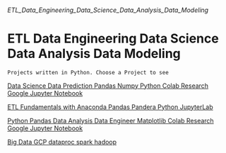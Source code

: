###### ETL_Data_Engineering_Data_Science_Data_Analysis_Data_Modeling
# ETL Data Engineering Data Science Data Analysis Data Modeling
    
    Projects written in Python. Choose a Project to see

[Data Science Data Prediction Pandas Numpy Python Colab Research Google Jupyter Notebook](https://github.com/vini-insight/Data_Science_Data_Prediction_Pandas_Numpy_Python_Colab_Research_Google_Jupyter_Notebook)

[ETL Fundamentals with Anaconda Pandas Pandera Python JupyterLab](https://github.com/vini-insight/ETL_Anaconda_Pandas_Pandera_Python_JupyterLab)

[Python Pandas Data Analysis Data Engineer Matplotlib Colab Research Google Jupyter Notebook](https://github.com/vini-insight/Python_Pandas_Data_Analysis_Data_Engineer_Matplotlib_Colab_Research_Google_Jupyter_Notebook)

[Big Data GCP dataproc spark hadoop](https://github.com/vini-insight/Big_Data_GCP_dataproc_spark_hadoop)

